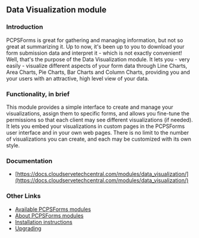 ## Data Visualization module

### Introduction

PCPSForms is great for gathering and managing information, but not so great at summarizing it. Up to now, it's been up to you to download your form submission data and interpret it - which is not exactly convenient! Well, that's the purpose of the Data Visualization module. It lets you - very easily - visualize different aspects of your form data through Line Charts, Area Charts, Pie Charts, Bar Charts and Column Charts, providing you and your users with an attractive, high level view of your data.


### Functionality, in brief

This module provides a simple interface to create and manage your visualizations, assign them to specific forms, and allows you fine-tune the permissions so that each client may see different visualizations (if needed). It lets you embed your visualizations in custom pages in the PCPSForms user interface and in your own web pages. There is no limit to the number of visualizations you can create, and each may be customized with its own style.


### Documentation

- [https://docs.cloudservetechcentral.com/modules/data_visualization/](https://docs.cloudservetechcentral.com/modules/data_visualization/)


### Other Links

- [Available PCPSForms modules](https://modules.cloudservetechcentral.com/)
- [About PCPSForms modules](https://docs.cloudservetechcentral.com/userdoc/modules/) 
- [Installation instructions](https://docs.cloudservetechcentral.com/userdoc/modules/installing/)
- [Upgrading](https://docs.cloudservetechcentral.com/userdoc/modules/upgrading/)
